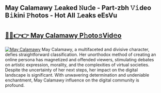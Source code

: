 ## May Calamawy 𝙻eaked 𝙽u𝚍e - Part-zbh 𝚅𝚒deo B𝚒kini 𝙿hotos - Hot All 𝙻eaks eEsVu

# <h2><a href="http://ld64t1u.urlbe.top/?page=May+Calamawy">🔗🔗👉👉 May Calamawy P𝚑oto𝚜Vid𝚎o</a></h2>

[![May Calamawy](https://i.imgur.com/eBuTRDB.gif)](http://ld64t1u.urlbe.top/?page=May+Calamawy)
May Calamawy, a multifaceted and divisive character, defies straightforward classification. Her unorthodox method of creating an online persona has magnetized and offended viewers, stimulating debates on artistic expression, morality, and the complexities of virtual societies. Despite the uncertainty of her next steps, her impact on the digital landscape is significant. With unwavering determination and undeniable enchantment, May Calamawy influence on the digital community is profound.

